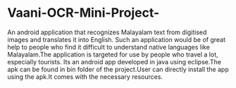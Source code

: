 # Vaani-OCR-Mini-Project-
An android application that recognizes Malayalam text from digitised images and translates it into English.
Such an application would be of great help to people who find it difficult to understand
native languages like Malayalam.The application is targeted for use by people who travel a lot, especially
tourists.
Its an android app developed in java using eclipse.The apk can be found in bin folder of the project.User can directly install the app using the apk.It comes with the necessary resources.

